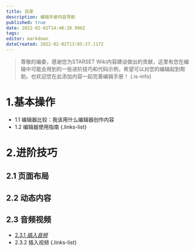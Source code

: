 ```yaml
---
title: 目录
description: 编辑手册内容导航
published: true
date: 2022-02-02T14:40:28.996Z
tags: 
editor: markdown
dateCreated: 2022-02-02T13:05:27.117Z
---
```


> 尊敬的编委，感谢您为STARSET Wiki内容建设做出的贡献，这里有您在编辑中可能会用到的一些进阶技巧和代码示例，希望可以对您的编辑起到帮助。也欢迎您在此添加内容一起完善编辑手册！
{.is-info}

# 1.基本操作
- 1.1 编辑器比较：我该用什么编辑器创作内容
- 1.2 编辑器使用指南
{.links-list}
# 2.进阶技巧
## 2.1 页面布局
## 2.2 动态内容
## 2.3 音频视频
- [2.3.1 *插入音频*](/zh/编辑手册/2-3-1-Insert-Audio)
- 2.3.2 插入视频
{.links-list}

